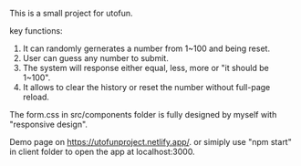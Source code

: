 This is a small project for utofun.

key functions:
1. It can randomly gernerates a number from 1~100 and being reset.
2. User can guess any number to submit.
3. The system will response either equal, less, more or "it should be 1~100".
4. It allows to clear the history or reset the number without full-page reload.

The form.css in src/components folder is fully designed by myself with "responsive design".

Demo page on https://utofunproject.netlify.app/. or simiply use "npm start" in client folder to open the app at localhost:3000.
